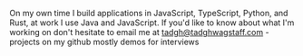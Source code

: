 On my own time I build applications in JavaScript, TypeScript, Python, and Rust, at work I use Java and JavaScript. If you'd like to know about what I'm working on don't hesitate to email me at tadgh@tadghwagstaff.com - projects on my github mostly demos for interviews
